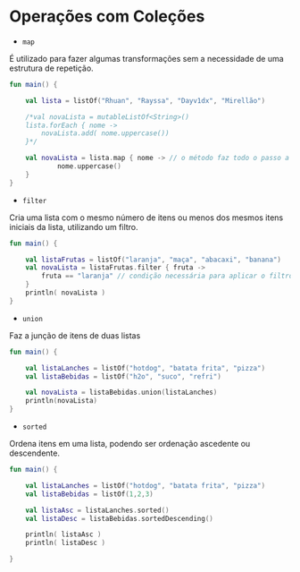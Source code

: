 # Operações com Coleções

- `map`

É utilizado para fazer algumas transformações sem a necessidade de uma estrutura de repetição.

~~~ kotlin
fun main() {

    val lista = listOf("Rhuan", "Rayssa", "Dayv1dx", "Mirellão")

    /*val novaLista = mutableListOf<String>()
    lista.forEach { nome ->
        novaLista.add( nome.uppercase())
    }*/

    val novaLista = lista.map { nome -> // o método faz todo o passo a passo das linhas 12 a 14
            nome.uppercase()
    }
}
~~~

- `filter`

Cria uma lista com o mesmo número de itens ou menos dos mesmos itens iniciais da lista, utilizando um filtro.

~~~ kotlin
fun main() {

    val listaFrutas = listOf("laranja", "maça", "abacaxi", "banana")
    val novaLista = listaFrutas.filter { fruta ->
        fruta == "laranja" // condição necessária para aplicar o filtro
    }
    println( novaLista )
}
~~~

- `union`

Faz a junção de itens de duas listas

~~~ kotlin
fun main() {

    val listaLanches = listOf("hotdog", "batata frita", "pizza")
    val listaBebidas = listOf("h2o", "suco", "refri")

    val novaLista = listaBebidas.union(listaLanches)
    println(novaLista)
}
~~~

- `sorted`

Ordena itens em uma lista, podendo ser ordenação ascedente ou descendente.

~~~ kotlin
fun main() {

    val listaLanches = listOf("hotdog", "batata frita", "pizza")
    val listaBebidas = listOf(1,2,3)

    val listaAsc = listaLanches.sorted()
    val listaDesc = listaBebidas.sortedDescending()

    println( listaAsc )
    println( listaDesc )

}